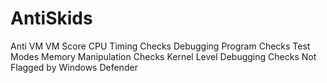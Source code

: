 # AntiSkids
Anti VM
VM Score
CPU Timing Checks
Debugging Program Checks
Test Modes
Memory Manipulation Checks
Kernel Level Debugging Checks
Not Flagged by Windows Defender

